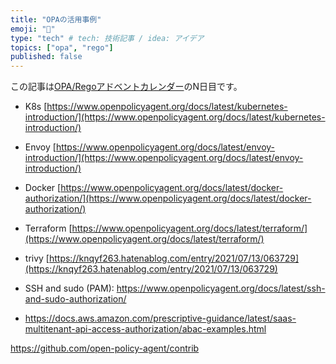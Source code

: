 ```yaml
---
title: "OPAの活用事例"
emoji: "👏"
type: "tech" # tech: 技術記事 / idea: アイデア
topics: ["opa", "rego"]
published: false
---
```


この記事は[OPA/Regoアドベントカレンダー](https://adventar.org/calendars/6601)のN日目です。

- K8s [https://www.openpolicyagent.org/docs/latest/kubernetes-introduction/](https://www.openpolicyagent.org/docs/latest/kubernetes-introduction/)
- Envoy [https://www.openpolicyagent.org/docs/latest/envoy-introduction/](https://www.openpolicyagent.org/docs/latest/envoy-introduction/)
- Docker [https://www.openpolicyagent.org/docs/latest/docker-authorization/](https://www.openpolicyagent.org/docs/latest/docker-authorization/)
- Terraform [https://www.openpolicyagent.org/docs/latest/terraform/](https://www.openpolicyagent.org/docs/latest/terraform/)
- trivy [https://knqyf263.hatenablog.com/entry/2021/07/13/063729](https://knqyf263.hatenablog.com/entry/2021/07/13/063729)

- SSH and sudo (PAM): https://www.openpolicyagent.org/docs/latest/ssh-and-sudo-authorization/
- https://docs.aws.amazon.com/prescriptive-guidance/latest/saas-multitenant-api-access-authorization/abac-examples.html

https://github.com/open-policy-agent/contrib